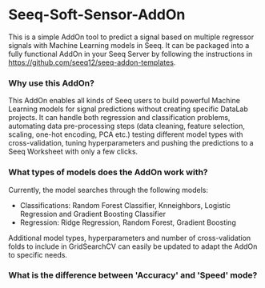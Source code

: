 # Seeq-Soft-Sensor-AddOn
This is a simple AddOn tool to predict a signal based on multiple regressor signals with Machine Learning models in Seeq. It can be packaged into a fully functional AddOn in your Seeq Server by following the instructions in https://github.com/seeq12/seeq-addon-templates. 

### Why use this AddOn?
This AddOn enables all kinds of Seeq users to build powerful Machine Learning models for signal predictions without creating specific DataLab projects. It can handle both regression and classification problems, automating data pre-processing steps (data cleaning, feature selection, scaling, one-hot encoding, PCA etc.) testing different model types with cross-validation, tuning hyperparameters and pushing the predictions to a Seeq Worksheet with only a few clicks. 

### What types of models does the AddOn work with?
Currently, the model searches through the following models:
- Classifications: Random Forest Classifier, Knneighbors, Logistic Regression and Gradient Boosting Classifier
- Regression: Ridge Regression, Random Forest, Gradient Boosting

Additional model types, hyperparameters and number of cross-validation folds to include in GridSearchCV can easily be updated to adapt the AddOn to specific needs.

### What is the difference between 'Accuracy' and 'Speed' mode?
